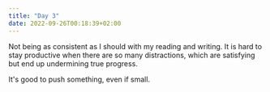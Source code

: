 ```yaml
---
title: "Day 3"
date: 2022-09-26T00:18:39+02:00
---
```


Not being as consistent as I should with my reading and writing. It is hard to stay productive when there are so many distractions, which are satisfying but end up undermining true progress. 

It's good to push something, even if small.
